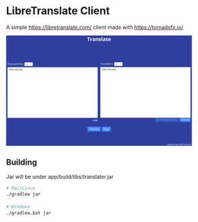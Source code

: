 # LibreTranslate Client

A simple https://libretranslate.com/ client made with https://tornadofx.io/

![Demo](github_res/demo.png)

## Building

Jar will be under app/build/libs/translator.jar

```bash
# Mac/Linux
./gradlew jar

# Windows
./gradlew.bat jar
```
